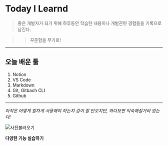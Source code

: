 # Today I Learnd
> 좋은 개발자가 되기 위해 하루동안 학습한 내용이나 개발관련 경험들을 기록으로 남긴다.

>> 꾸준함을 무기로!

---
   
## 오늘 배운 툴
1. Notion
2. VS Code
3. Markdown
4. Git, Gitbach CLI
5. Github
  
  ---
*아직은 어떻게 알차게 사용해야 하는지 감이 잘 안오지만, 하다보면 익숙해질거라 믿는다!*

![사진불러오기](./img/uhd.jpg)

__다양한 기능 실습하기__